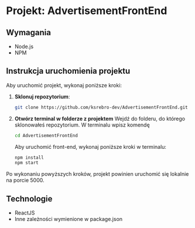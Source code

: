 # Projekt: AdvertisementFrontEnd

## Wymagania

- Node.js
- NPM

## Instrukcja uruchomienia projektu

Aby uruchomić projekt, wykonaj poniższe kroki:

1. **Sklonuj repozytorium**:
   ```bash
   git clone https://github.com/ksrebro-dev/AdvertisementFrontEnd.git
   ```
2. **Otwórz terminal w folderze z projektem**
    Wejdź do folderu, do którego sklonowałeś repozytorium. W terminalu wpisz komendę
   ```bash
   cd AdvertisementFrontEnd
   ```
   Aby uruchomić front-end, wykonaj poniższe kroki w terminalu:
   ```bash
   npm install
   npm start
   ```
    
Po wykonaniu powyższych kroków, projekt powinien uruchomić się lokalnie na porcie 5000.
## Technologie 
- ReactJS
- Inne zależności wymienione w package.json

